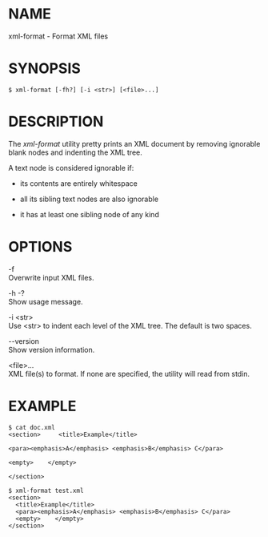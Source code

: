 NAME
====

xml-format - Format XML files

SYNOPSIS
========

    $ xml-format [-fh?] [-i <str>] [<file>...]

DESCRIPTION
===========

The *xml-format* utility pretty prints an XML document by removing
ignorable blank nodes and indenting the XML tree.

A text node is considered ignorable if:

-   its contents are entirely whitespace

-   all its sibling text nodes are also ignorable

-   it has at least one sibling node of any kind

OPTIONS
=======

-f  
Overwrite input XML files.

-h -?  
Show usage message.

-i &lt;str&gt;  
Use &lt;str&gt; to indent each level of the XML tree. The default is two
spaces.

--version  
Show version information.

&lt;file&gt;...  
XML file(s) to format. If none are specified, the utility will read from
stdin.

EXAMPLE
=======

    $ cat doc.xml
    <section>     <title>Example</title>

    <para><emphasis>A</emphasis> <emphasis>B</emphasis> C</para>

    <empty>    </empty>

    </section>

    $ xml-format test.xml
    <section>
      <title>Example</title>
      <para><emphasis>A</emphasis> <emphasis>B</emphasis> C</para>
      <empty>    </empty>
    </section>
